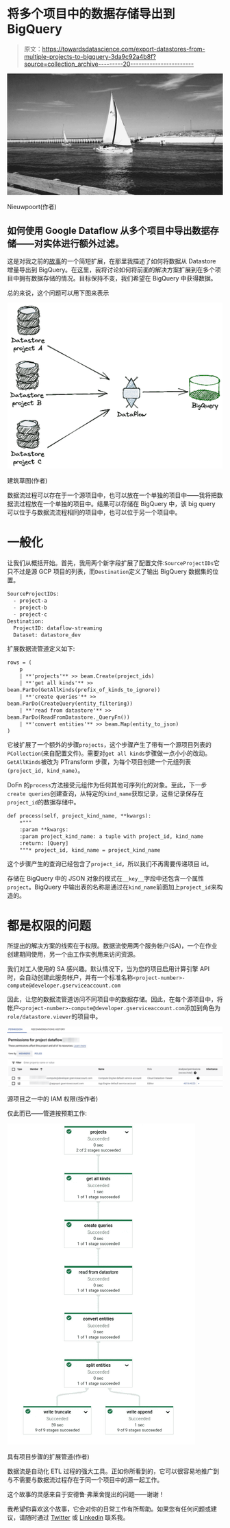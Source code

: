 # 将多个项目中的数据存储导出到 BigQuery

> 原文：<https://towardsdatascience.com/export-datastores-from-multiple-projects-to-bigquery-3da9c92a4b8f?source=collection_archive---------20----------------------->

![](img/7a88f0d783ac2b6f9182e814d054ec07.png)

Nieuwpoort(作者)

## 如何使用 Google Dataflow 从多个项目中导出数据存储——对实体进行额外过滤。

这是对我之前的[故事](/export-datastore-to-bigquery-using-google-dataflow-1801c25ae482)的一个简短扩展，在那里我描述了如何将数据从 Datastore 增量导出到 BigQuery。在这里，我将讨论如何将前面的解决方案扩展到在多个项目中拥有数据存储的情况。目标保持不变，我们希望在 BigQuery 中获得数据。

</export-datastore-to-bigquery-using-google-dataflow-1801c25ae482>  

总的来说，这个问题可以用下图来表示

![](img/c916f673c9cf0bbc21529e94c4c442d6.png)

建筑草图(作者)

数据流过程可以存在于一个源项目中，也可以放在一个单独的项目中——我将把数据流过程放在一个单独的项目中。结果可以存储在 BigQuery 中，该 big query 可以位于与数据流流程相同的项目中，也可以位于另一个项目中。

# 一般化

让我们从概括开始。首先，我用两个新字段扩展了配置文件:`SourceProjectIDs`它只不过是源 GCP 项目的列表，而`Destination`定义了输出 BigQuery 数据集的位置。

```
SourceProjectIDs:
  - project-a
  - project-b
  - project-c
Destination:
  ProjectID: dataflow-streaming
  Dataset: datastore_dev
```

扩展数据流管道定义如下:

```
rows = (
    p
    | **'projects'** >> beam.Create(project_ids)
    | **'get all kinds'** >> beam.ParDo(GetAllKinds(prefix_of_kinds_to_ignore))
    | **'create queries'** >> beam.ParDo(CreateQuery(entity_filtering))
    | **'read from datastore'** >> beam.ParDo(ReadFromDatastore._QueryFn())
    | **'convert entities'** >> beam.Map(entity_to_json)
)
```

它被扩展了一个额外的步骤`projects`，这个步骤产生了带有一个源项目列表的`PCollection`(来自配置文件)。需要对`get all kinds`步骤做一点小小的改动。`GetAllKinds`被改为 PTransform 步骤，为每个项目创建一个元组列表`(project_id, kind_name)`。

DoFn 的`process`方法接受元组作为任何其他可序列化的对象。至此，下一步`create queries`创建查询，从特定的`kind_name`获取记录，这些记录保存在`project_id`的数据存储中。

```
def process(self, project_kind_name, **kwargs):
    *"""
    :param **kwargs:
    :param project_kind_name: a tuple with project_id, kind_name
    :return: [Query]
    """* project_id, kind_name = project_kind_name
```

这个步骤产生的查询已经包含了`project_id`，所以我们不再需要传递项目 id。

存储在 BigQuery 中的 JSON 对象的模式在`__key__`字段中还包含一个属性`project`。BigQuery 中输出表的名称是通过在`kind_name`前面加上`project_id`来构造的。

# 都是权限的问题

所提出的解决方案的线索在于权限。数据流使用两个服务帐户(SA)，一个在作业创建期间使用，另一个由工作实例用来访问资源。

我们对工人使用的 SA 感兴趣。默认情况下，当为您的项目启用计算引擎 API 时，会自动创建此服务帐户，并有一个标准名称`<project-number>-compute@developer.gserviceaccount.com`

因此，让您的数据流管道访问不同项目中的数据存储。因此，在每个源项目中，将帐户`<project-number>-compute@developer.gserviceaccount.com`添加到角色为`role/datastore.viewer`的项目中。

![](img/dd35fd09b2430a38194565eb792035c0.png)

源项目之一中的 IAM 权限(按作者)

仅此而已——管道按预期工作:

![](img/82a43142328d38316833fed9172a00af.png)

具有项目步骤的扩展管道(作者)

数据流是自动化 ETL 过程的强大工具。正如你所看到的，它可以很容易地推广到与不需要与数据流过程存在于同一个项目中的源一起工作。

这个故事的灵感来自于安德鲁·弗莱舍提出的问题——谢谢！

我希望你喜欢这个故事，它会对你的日常工作有所帮助。如果您有任何问题或建议，请随时通过 [Twitter](https://twitter.com/MrTheodor) 或 [Linkedin](https://www.linkedin.com/in/jkrajniak/) 联系我。